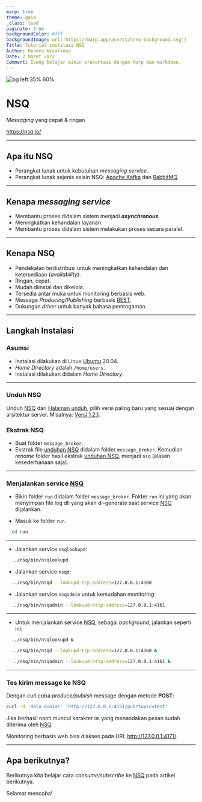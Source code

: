 ```yaml
---
marp: true
theme: gaia
_class: lead
paginate: true
backgroundColor: #fff
backgroundImage: url('https://marp.app/assets/hero-background.svg')
Title: Tutorial instalasi NSQ  
Author: Hendro Wicaksono 
Date: 2 Maret 2022  
Comment: Iseng belajar bikin presentasi dengan Marp dan markdown.
---
```


![bg left:35% 60%](https://repository-images.githubusercontent.com/4307108/22a58f80-b617-11ea-8d5d-ecc9ac7de558)

# **NSQ**

*Messaging* yang cepat & ringan

https://nsq.io/

---

## Apa itu NSQ

- Perangkat lunak untuk kebutuhan *messaging service*.
- Perangkat lunak sejenis selain NSQ: [Apache Kafka](https://kafka.apache.org/) dan [RabbitMQ](https://www.rabbitmq.com/).

---

## Kenapa *messaging service*

- Membantu proses didalam sistem menjadi _**asynchronous**_.
- Meningkatkan kehandalan layanan.
- Membantu proses didalam sistem melakukan proses secara paralel.

---

## Kenapa NSQ

- Pendekatan terdistribusi untuk meningkatkan kehandalan dan ketersediaan (*availability*).
- Ringan, cepat.
- Mudah diinstal dan dikelola.
- Tersedia antar muka untuk monitoring berbasis web.
- Message *Producing/Publishing* berbasis [REST](https://en.wikipedia.org/wiki/Representational_state_transfer).
- Dukungan *driver* untuk banyak bahasa pemrogaman.

---

## Langkah Instalasi

### Asumsi
- Instalasi dilakukan di Linux [Ubuntu](https://ubuntu.com/) 20.04.
- *Home Directory* adalah `/home/users`.
- Instalasi dilakukan didalam *Home Directory*.

---

### Unduh NSQ

Unduh [NSQ] dari [Halaman unduh](https://nsq.io/deployment/installing.html), pilih versi paling baru yang sesuai dengan arsitektur server. Misalnya: [Versi 1.2.1](https://s3.amazonaws.com/bitly-downloads/nsq/nsq-1.2.1.linux-amd64.go1.16.6.tar.gz).

### Ekstrak NSQ

- Buat folder `message_broker`.
- Ekstrak file [unduhan NSQ](https://s3.amazonaws.com/bitly-downloads/nsq/nsq-1.2.1.linux-amd64.go1.16.6.tar.gz) didalam folder `message_broker`. Kemudian _rename_ folder hasil ekstrak [unduhan NSQ](https://s3.amazonaws.com/bitly-downloads/nsq/nsq-1.2.1.linux-amd64.go1.16.6.tar.gz), menjadi `nsq` (alasan kesederhanaan saja).

---

### Menjalankan service [NSQ]
- Bikin folder `run` didalam folder `message_broker`. Folder `run` ini yang akan menyimpan file log dll yang akan di-generate saat service [NSQ] dijalankan.

- Masuk ke folder `run`.
```sh
  cd run
```

---

- Jalankan service `nsqlookupd`:
```sh
  ../nsq/bin/nsqlookupd
```

- Jalankan service `nsqd`:
```sh
  ../nsq/bin/nsqd --lookupd-tcp-address=127.0.0.1:4160
```

- Jalankan service `nsqadmin` untuk kemudahan monitoring:
```sh
  ../nsq/bin/nsqadmin --lookupd-http-address=127.0.0.1:4161
```

---

- Untuk menjalankan service [NSQ], sebagai *background*, jalankan seperti ini:
```sh
  ../nsq/bin/nsqlookupd &
```
```sh
  ../nsq/bin/nsqd --lookupd-tcp-address=127.0.0.1:4160 &
```
```sh
  ../nsq/bin/nsqadmin --lookupd-http-address=127.0.0.1:4161 &
```

---

### Tes kirim message ke NSQ

Dengan curl coba *produce/publish* message dengan metode **POST**:
```sh
curl -d 'Halo dunia!' 'http://127.0.0.1:4151/pub?topic=test'
```

Jika berhasil nanti muncul karakter `OK` yang menandakan pesan sudah diterima oleh [NSQ].

Monitoring berbasis web bisa diakses pada URL http://127.0.0.1:4171/.

---

## Apa berikutnya?

Berikutnya kita belajar cara *consume/subscribe* ke [NSQ] pada artikel berikutnya.

Selamat mencoba!



[NSQ]: <https://nsq.io>